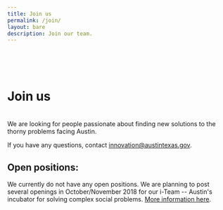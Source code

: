 ```yaml
---
title: Join us
permalink: /join/
layout: bare
description: Join our team. 
---
```


<h1 style= "padding-top: 64px; padding-bottom: 18px;"> Join us</h1>

We are looking for people passionate about finding new solutions to the thorny problems facing Austin. 

If you have any questions, contact [innovation@austintexas.gov](mailto:innovation@austintexas.gov).

## Open positions:

We currently do not have any open positions. We are planning to post several openings in October/November 2018 for our i-Team -- Austin's incubator for solving complex social problems. [More information here](http://cityofaustin.github.io/innovation/our-work/#understanding-and-designing-solutions-for-homelessness-i-team).

